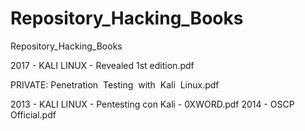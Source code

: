 # Repository_Hacking_Books
Repository_Hacking_Books

2017 - KALI LINUX  - Revealed 1st edition.pdf

PRIVATE: Penetration  Testing  with  Kali  Linux.pdf

2013 - KALI LINUX - Pentesting con Kali - 0XWORD.pdf
2014 - OSCP Official.pdf
